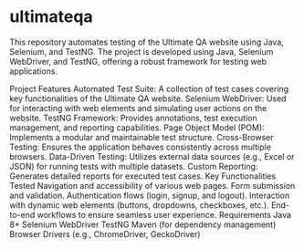 # ultimateqa
This repository automates testing of the Ultimate QA website using Java, Selenium, and TestNG.
The project is developed using Java, Selenium WebDriver, and TestNG, offering a robust framework for testing web applications.

Project Features
Automated Test Suite: A collection of test cases covering key functionalities of the Ultimate QA website.
Selenium WebDriver: Used for interacting with web elements and simulating user actions on the website.
TestNG Framework: Provides annotations, test execution management, and reporting capabilities.
Page Object Model (POM): Implements a modular and maintainable test structure.
Cross-Browser Testing: Ensures the application behaves consistently across multiple browsers.
Data-Driven Testing: Utilizes external data sources (e.g., Excel or JSON) for running tests with multiple datasets.
Custom Reporting: Generates detailed reports for executed test cases.
Key Functionalities Tested
Navigation and accessibility of various web pages.
Form submission and validation.
Authentication flows (login, signup, and logout).
Interaction with dynamic web elements (buttons, dropdowns, checkboxes, etc.).
End-to-end workflows to ensure seamless user experience.
Requirements
Java 8+
Selenium WebDriver
TestNG
Maven (for dependency management)
Browser Drivers (e.g., ChromeDriver, GeckoDriver)
